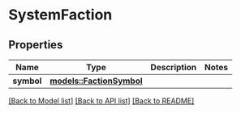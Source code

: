 # SystemFaction

## Properties

Name | Type | Description | Notes
------------ | ------------- | ------------- | -------------
**symbol** | [**models::FactionSymbol**](FactionSymbol.md) |  | 

[[Back to Model list]](../README.md#documentation-for-models) [[Back to API list]](../README.md#documentation-for-api-endpoints) [[Back to README]](../README.md)


